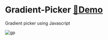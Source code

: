 # Gradient-Picker [🌈Demo](https://ssr0095.github.io/Gradient-Picker/)
Gradient picker using Javascript

![gp](https://github.com/ssr0095/Gradient-Picker/assets/71970489/397674a4-f6d0-4721-9024-db25eb2af7af)
